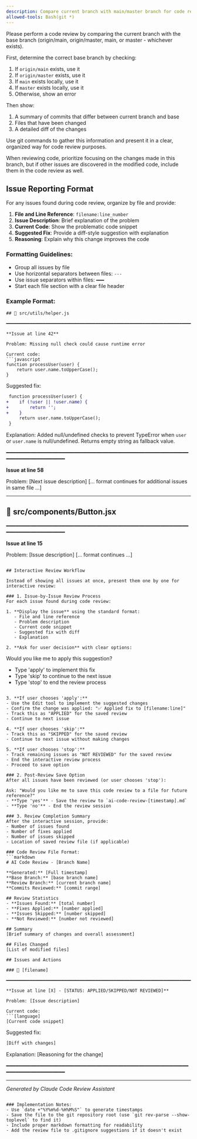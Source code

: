 ```yaml
---
description: Compare current branch with main/master branch for code review
allowed-tools: Bash(git *)
---
```


Please perform a code review by comparing the current branch with the base branch (origin/main, origin/master, main, or master - whichever exists).

First, determine the correct base branch by checking:
1. If `origin/main` exists, use it
2. If `origin/master` exists, use it  
3. If `main` exists locally, use it
4. If `master` exists locally, use it
5. Otherwise, show an error

Then show:
1. A summary of commits that differ between current branch and base
2. Files that have been changed
3. A detailed diff of the changes

Use git commands to gather this information and present it in a clear, organized way for code review purposes.

When reviewing code, prioritize focusing on the changes made in this branch, but if other issues are discovered in the modified code, include them in the code review as well.

## Issue Reporting Format

For any issues found during code review, organize by file and provide:

1. **File and Line Reference**: `filename:line_number`
2. **Issue Description**: Brief explanation of the problem
3. **Current Code**: Show the problematic code snippet
4. **Suggested Fix**: Provide a diff-style suggestion with explanation
5. **Reasoning**: Explain why this change improves the code

### Formatting Guidelines:
- Group all issues by file
- Use horizontal separators between files: `---`
- Use issue separators within files: `━━━`
- Start each file section with a clear file header

### Example Format:
```
## 📁 src/utils/helper.js

━━━━━━━━━━━━━━━━━━━━━━━━━━━━━━━━━━━━━━━━━━━━━━━━━━━━━━━━━━━━━━━━━━━━━━━━━━━━━━

**Issue at line 42**

Problem: Missing null check could cause runtime error

Current code:
```javascript
function processUser(user) {
    return user.name.toUpperCase();
}
```

Suggested fix:
```diff
 function processUser(user) {
+    if (!user || !user.name) {
+        return '';
+    }
     return user.name.toUpperCase();
 }
```

Explanation: Added null/undefined checks to prevent TypeError when `user` or `user.name` is null/undefined. Returns empty string as fallback value.

━━━━━━━━━━━━━━━━━━━━━━━━━━━━━━━━━━━━━━━━━━━━━━━━━━━━━━━━━━━━━━━━━━━━━━━━━━━━━━

**Issue at line 58**

Problem: [Next issue description]
[... format continues for additional issues in same file ...]

---

## 📁 src/components/Button.jsx

━━━━━━━━━━━━━━━━━━━━━━━━━━━━━━━━━━━━━━━━━━━━━━━━━━━━━━━━━━━━━━━━━━━━━━━━━━━━━━

**Issue at line 15**

Problem: [Issue description]
[... format continues ...]
```

## Interactive Review Workflow

Instead of showing all issues at once, present them one by one for interactive review:

### 1. Issue-by-Issue Review Process
For each issue found during code review:

1. **Display the issue** using the standard format:
   - File and line reference
   - Problem description
   - Current code snippet
   - Suggested fix with diff
   - Explanation

2. **Ask for user decision** with clear options:
   ```
   Would you like me to apply this suggestion?
   - Type 'apply' to implement this fix
   - Type 'skip' to continue to the next issue
   - Type 'stop' to end the review process
   ```

3. **If user chooses 'apply':**
   - Use the Edit tool to implement the suggested changes
   - Confirm the change was applied: "✅ Applied fix to [filename:line]"
   - Track this as "APPLIED" for the saved review
   - Continue to next issue

4. **If user chooses 'skip':**
   - Track this as "SKIPPED" for the saved review
   - Continue to next issue without making changes

5. **If user chooses 'stop':**
   - Track remaining issues as "NOT REVIEWED" for the saved review
   - End the interactive review process
   - Proceed to save option

### 2. Post-Review Save Option
After all issues have been reviewed (or user chooses 'stop'):

Ask: "Would you like me to save this code review to a file for future reference?"
- **Type 'yes'** - Save the review to `ai-code-review-[timestamp].md`
- **Type 'no'** - End the review session

### 3. Review Completion Summary
After the interactive session, provide:
- Number of issues found
- Number of fixes applied
- Number of issues skipped
- Location of saved review file (if applicable)

### Code Review File Format:
```markdown
# AI Code Review - [Branch Name]

**Generated:** [Full timestamp]  
**Base Branch:** [base branch name]  
**Review Branch:** [current branch name]  
**Commits Reviewed:** [commit range]

## Review Statistics
- **Issues Found:** [total number]
- **Fixes Applied:** [number applied]  
- **Issues Skipped:** [number skipped]
- **Not Reviewed:** [number not reviewed]

## Summary
[Brief summary of changes and overall assessment]

## Files Changed
[List of modified files]

## Issues and Actions

### 📁 [filename]

━━━━━━━━━━━━━━━━━━━━━━━━━━━━━━━━━━━━━━━━━━━━━━━━━━━━━━━━━━━━━━━━━━━━━━━━━━━━━━

**Issue at line [X] - [STATUS: APPLIED/SKIPPED/NOT REVIEWED]**

Problem: [Issue description]

Current code:
```[language]
[Current code snippet]
```

Suggested fix:
```diff
[Diff with changes]
```

Explanation: [Reasoning for the change]

━━━━━━━━━━━━━━━━━━━━━━━━━━━━━━━━━━━━━━━━━━━━━━━━━━━━━━━━━━━━━━━━━━━━━━━━━━━━━━

---
*Generated by Claude Code Review Assistant*
```

### Implementation Notes:
- Use `date +"%Y%m%d-%H%M%S"` to generate timestamps
- Save the file to the git repository root (use `git rev-parse --show-toplevel` to find it)
- Include proper markdown formatting for readability
- Add the review file to .gitignore suggestions if it doesn't exist